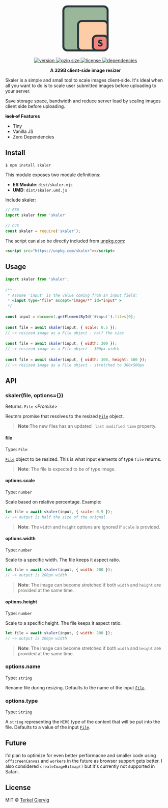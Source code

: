 <p align="center">
  <img src="skaler.png" alt="skaler" width="150" />
</p>

<p align="center">
  <a href="https://npmjs.org/package/skaler">
    <img src="https://badgen.now.sh/npm/v/skaler" alt="version" />
  </a>
  <a href="https://unpkg.com/skaler">
    <img src="http://img.badgesize.io/https://unpkg.com/skaler/dist/skaler.mjs?compression=gzip" alt="gzip size" />
  </a>
  <a href="https://github.com/terkelg/skaler/blob/master/LICENSE">
    <img src="https://img.shields.io/npm/l/skaler.svg" alt="license" />
  </a>
  <a href="https://github.com/terkelg/skaler/blob/master/package.json">
    <img src="https://img.shields.io/badge/dependencies-none-ff69b4.svg" alt="dependencies" />
  </a>
</p>

<p align="center"><b>A 329B client-side image resizer</b></p>

Skaler is a simple and small tool to scale images client-side.
It's ideal when all you want to do is to scale user submitted images before uploading to your server.

Save storage space, bandwidth and reduce server load by scaling images client side before uploading.

**~~lack of~~ Features**
- Tiny
- Vanilla JS
- Zero Dependencies


## Install

```
$ npm install skaler
```

This module exposes two module definitions:

* **ES Module**: `dist/skaler.mjs`
* **UMD**: `dist/skaler.umd.js`

Include skaler:
```js
// ES6
import skaler from 'skaler'

// CJS
const skaler = require('skaler');
```

The script can also be directly included from [unpkg.com](https://unpkg.com):
```html
<script src="https://unpkg.com/skaler"></script>
```


## Usage

```js
import skaler from 'skaler';

/**
 * Assume 'input' is the value coming from an input field:
 * <input type="file" accept="image/*" id="input" >
 */

const input = document.getElementById('#input').files[0];

const file = await skaler(input, { scale: 0.5 });
// ~> resized image as a File object - half the size

const file = await skaler(input, { width: 300 });
// ~> resized image as a File object - 300px width

const file = await skaler(input, { width: 300, height: 500 });
// ~> resized image as a File object - stretched to 300x500px

```


## API

### skaler(file, options={})
Returns: `File` <_Promise_>

Reutnrs promise that resolves to the resized [`File`](https://developer.mozilla.org/en-US/docs/Web/API/File) object.

> **Note**:The new files has an updated ` last modified time` property.

#### file
Type: `File`

[`File`](https://developer.mozilla.org/en-US/docs/Web/API/File) object to be resized.
This is what input elements of type `file` returns.

> **Note**: The file is expected to be of type image.

#### options.scale
Type: `number`<br>

Scale based on relative percentage. Example:
```js
let file = await skaler(input, { scale: 0.5 });
// ~> output is half the size of the orignal
```
> **Note**: The `width` and `height` options are ignored if `scale` is provided.

#### options.width
Type: `number`<br>

Scale to a specific width. The file keeps it aspect ratio.
```js
let file = await skaler(input, { width: 200 });
// ~> output is 200px width
```

> **Note**: The image can become stretched if both `width` and `height` are provided at the same time.

#### options.height
Type: `number`<br>

Scale to a specific height. The file keeps it aspect ratio.
```js
let file = await skaler(input, { width: 200 });
// ~> output is 200px width
```

> **Note**: The image can become stretched if both `width` and `height` are provided at the same time.

### options.name
Type: `string`<br>

Rename file during resizing. Defaults to the name of the input [`File`](https://developer.mozilla.org/en-US/docs/Web/API/File).

### options.type
Type: `String`<br>

A `string` representing the `MIME` type of the content that will be put into the file. Defaults to a value of the input [`File`](https://developer.mozilla.org/en-US/docs/Web/API/File).


## Future

I'd plan to optimize for even better performacne and smaller code using `offscreenCanvas` and `workers` in the future as browser support gets better. I also considered `createImageBitmap()` but it's currently not supported in Safari.


## License

MIT © [Terkel Gjervig](https://terkel.com)
